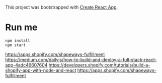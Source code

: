 This project was bootstrapped with [Create React App](https://github.com/facebook/create-react-app).

# Run me

    npm install
    npm start

https://apps.shopify.com/shapeways-fulfillment
https://medium.com/dailyjs/how-to-build-and-deploy-a-full-stack-react-app-4adc46607604
https://developers.shopify.com/tutorials/build-a-shopify-app-with-node-and-react
https://apps.shopify.com/shapeways-fulfillment